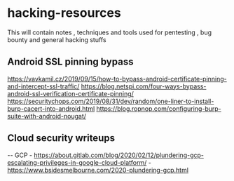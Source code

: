 # hacking-resources
This will contain notes , techniques and tools used for pentesting , bug bounty and general hacking stuffs

Android SSL pinning bypass
--------------------------

https://vavkamil.cz/2019/09/15/how-to-bypass-android-certificate-pinning-and-intercept-ssl-traffic/
https://blog.netspi.com/four-ways-bypass-android-ssl-verification-certificate-pinning/
https://securitychops.com/2019/08/31/dev/random/one-liner-to-install-burp-cacert-into-android.html
https://blog.ropnop.com/configuring-burp-suite-with-android-nougat/


Cloud security writeups
-----------------------
 -- GCP
    - https://about.gitlab.com/blog/2020/02/12/plundering-gcp-escalating-privileges-in-google-cloud-platform/
    - https://www.bsidesmelbourne.com/2020-plundering-gcp.html
